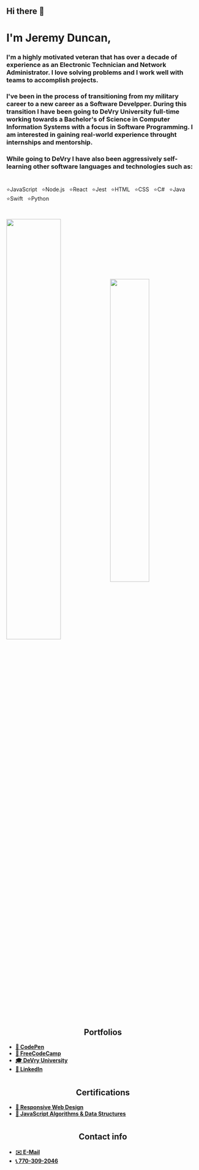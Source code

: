<h2>Hi there 👋 </h2>
<h1>I'm Jeremy Duncan,</h1>

 ### <p>I'm a highly motivated veteran that has over a decade of experience as an Electronic Technician and Network Administrator. I love solving problems and I work well with teams to accomplish projects.</p> 
 ### <p>I've been in the process of transitioning from my military career to a new career as a Software Develpper. During this transition I have been going to DeVry University full-time working towards a Bachelor's of Science in Computer Information Systems with a focus in Software Programming. I am interested in gaining real-world experience throught internships and mentorship.</p>
 ### <p>While going to DeVry I have also been aggressively self-learning other software languages and technologies such as: </p>
#
⭐️JavaScript &nbsp; ⭐️Node.js &nbsp; ⭐️React &nbsp; ⭐️Jest &nbsp; ⭐️HTML &nbsp; ⭐️CSS &nbsp; ⭐️C# &nbsp; ⭐️Java &nbsp; ⭐️Swift &nbsp; ⭐️Python

#
<div>
<img align="center" width="53%" src="https://github-readme-stats.vercel.app/api?username=JeremyDuncan&show_icons=true&hide_border=true&&count_private=true&include_all_commits=false" />
<img align="center" width="45%" src="https://github-readme-stats.vercel.app/api/top-langs/?username=JeremyDuncan&layout=compact&theme=buefy&hide_border=true&&count_private=true&include_all_commits=true"/></div>

#
<h2 style="text-align: center;">Portfolios</h2>


- <strong><a href="https://codepen.io/jduncan05/full/JjOVvMg">💾 CodePen</a></strong> 
&nbsp;&nbsp;&nbsp;&nbsp;
- <strong><a href="https://www.freecodecamp.org/JeremyDuncan">💾 FreeCodeCamp</a></strong>
&nbsp;&nbsp;&nbsp;&nbsp;
- <strong><a href="https://jeremyduncan1984.wixsite.com/jeremy-duncan">🎓 DeVry University</a></strong>
&nbsp;&nbsp;&nbsp;&nbsp;
- <strong><a href="https://www.linkedin.com/in/jeremy-duncan2021">🔗 LinkedIn</a></strong>

#
<h2 style="text-align: center;">Certifications</h2>

 - <strong><a href="https://www.freecodecamp.org/certification/jeremyduncan/responsive-web-design">📌 Responsive Web Design</a></strong>
&nbsp;&nbsp;
- <strong><a href="https://www.freecodecamp.org/certification/jeremyduncan/javascript-algorithms-and-data-structures">📌 JavaScript Algorithms & Data Structures</a></strong>

#
  <h2 style="text-align: center;">Contact info</h2>


- <strong> <a href="mailto:jeremy.duncan1984@gmail.com">✉️ E-Mail</a> </strong>
- <strong><a href="tel:757-637-0202"> 📞 770-309-2046</a></strong> 
&nbsp;&nbsp;&nbsp;&nbsp;&nbsp;&nbsp;


#
<!--
**JeremyDuncan/JeremyDuncan** is a ✨ _special_ ✨ repository because its `README.md` (this file) appears on your GitHub profile.

Here are some ideas to get you started:

- 🔭 I’m currently working on ...
- 🌱 I’m currently learning ...
- 👯 I’m looking to collaborate on ...
- 🤔 I’m looking for help with ...
- 💬 Ask me about ...
- 📫 How to reach me: ...
- 😄 Pronouns: ...
- ⚡ Fun fact: ...
-->
